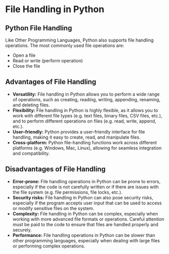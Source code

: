 # File Handling in Python

## Python File Handling

Like Other Programming Languages, Python also supports file handling operations. The most commonly used file operations are:

- Open a file
- Read or write (perform operation)
- Close the file

## Advantages of File Handling

- **Versatility:** File handling in Python allows you to perform a wide range of operations, such as creating, reading, writing, appending, renaming, and deleting files.
- **Flexibility:** File handling in Python is highly flexible, as it allows you to work with different file types (e.g. text files, binary files, CSV files, etc.), and to perform different operations on files (e.g. read, write, append, etc.).
- **User–friendly:** Python provides a user-friendly interface for file handling, making it easy to create, read, and manipulate files.
- **Cross-platform:** Python file-handling functions work across different platforms (e.g. Windows, Mac, Linux), allowing for seamless integration and compatibility.

## Disadvantages of File Handling

- **Error-prone:** File handling operations in Python can be prone to errors, especially if the code is not carefully written or if there are issues with the file system (e.g. file permissions, file locks, etc.).
- **Security risks:** File handling in Python can also pose security risks, especially if the program accepts user input that can be used to access or modify sensitive files on the system.
- **Complexity:** File handling in Python can be complex, especially when working with more advanced file formats or operations. Careful attention must be paid to the code to ensure that files are handled properly and securely.
- **Performance:** File handling operations in Python can be slower than other programming languages, especially when dealing with large files or performing complex operations.